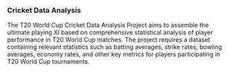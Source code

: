 ### Cricket Data Analysis

The T20 World Cup Cricket Data Analysis Project aims to assemble the ultimate playing XI based on comprehensive statistical analysis of player performance in T20 World Cup matches. The project requires a dataset containing relevant statistics such as batting averages, strike rates, bowling averages, economy rates, and other key metrics for players participating in T20 World Cup tournaments.
